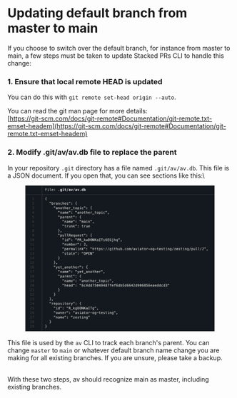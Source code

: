 # Updating default branch from master to main

If you choose to switch over the default branch, for instance from master to main, a few steps must be taken to update Stacked PRs CLI to handle this change:

### 1. Ensure that local remote HEAD is updated

You can do this with `git remote set-head origin --auto`.

You can read the git man page for more details:\
[https://git-scm.com/docs/git-remote#Documentation/git-remote.txt-emset-headem](https://git-scm.com/docs/git-remote#Documentation/git-remote.txt-emset-headem)



### 2. Modify .git/av/av.db file to replace the parent

In your repository `.git` directory has a file named `.git/av/av.db`. This file is a JSON document. If you open that, you can see sections like this:\


<figure><img src="../../.gitbook/assets/image (2).png" alt=""><figcaption></figcaption></figure>

This file is used by the `av` CLI to track each branch's parent. You can change `master` to  `main` or whatever default branch name change you are making for all existing branches. If you are unsure, please take a backup.

\
With these two steps, av should recognize main as master, including existing branches.
